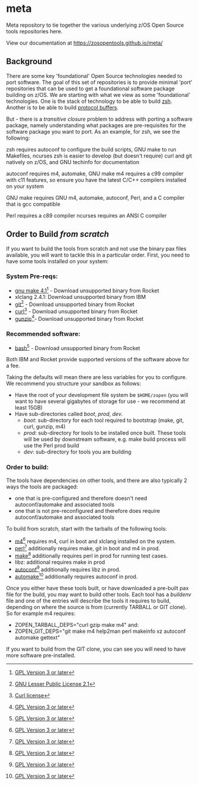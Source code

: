 # meta
Meta repository to tie together the various underlying z/OS Open Source tools repositories here.

View our documentation at https://zosopentools.github.io/meta/

## Background

There are some key 'foundational' Open Source technologies needed to port software. The goal of this set of repositories is to provide minimal 'port' repositories
that can be used to get a foundational software package building on z/OS.
We are starting with what we view as some 'foundational' technologies. One is the stack of technology to be able to build [zsh](https://sourceforge.net/projects/zsh/postdownload). Another is to 
be able to build [protocol buffers](https://github.com/protocolbuffers/protobuf/releases). 

But - there is a _transitive closure_ problem to address with porting a software package, namely understanding what packages are pre-requisites 
for the software package you want to port. As an example, for zsh, we see the following:

zsh requires autoconf to configure the build scripts, GNU make to run Makefiles, ncurses
zsh is easier to develop (but doesn't require) curl and git natively on z/OS, and GNU techinfo for documentation

autoconf requires m4, automake, GNU make
m4 requires a c99 compiler with c11 features, so ensure you have the latest C/C++ compilers installed on your system

GNU make requires GNU m4, automake, autoconf, Perl, and a C compiler that is gcc compatible

Perl requires a c89 compiler
ncurses requires an ANSI C compiler 

## Order to Build _from scratch_

If you want to build the tools from scratch and not use the binary pax files available, you will want 
to tackle this in a particular order. 
First, you need to have some tools installed on your system:

### System Pre-reqs:

 - [gnu make 4.1](https://www.gnu.org/software/make/)[^gpl] - Download unsupported binary from Rocket
 - xlclang 2.4.1: Download unsupported binary from IBM
 - [git](https://git.kernel.org/pub/scm/git/git.git/)[^lgpl] - Download unsupported binary from Rocket
 - [curl](https://github.com/curl/curl)[^curl-license] - Download unsupported binary from Rocket
 - [gunzip](https://www.gnu.org/software/gzip/)[^gpl]- Download unsupported binary from Rocket

[^gpl]: [GPL Version 3 or later](https://www.gnu.org/licenses/gpl-3.0.html)
[^lgpl]: [GNU Lesser Public License 2.1](https://git.kernel.org/pub/scm/git/git.git/tree/LGPL-2.1)
[^curl-license]: [Curl license](https://github.com/curl/curl/blob/master/COPYING)
### Recommended software:
 - [bash](https://www.gnu.org/software/bash/)[^gpl] - Download unsupported binary from Rocket

Both IBM and Rocket provide supported versions of the software above for a fee.

Taking the defaults will mean there are less variables for you to configure. We recommend you structure your sandbox as follows:

 - Have the root of your development file system be `$HOME/zopen` (you will want to have several gigabytes of storage for use - we recommend at least 15GB)
 - Have sub-directories called _boot_, _prod_, _dev_.
    - _boot_: sub-directory for each tool required to bootstrap (make, git, curl, gunzip, m4)
    - _prod_: sub-directory for tools to be installed once built. These tools will be used by downstream software, e.g. make build process will use the Perl prod build
    - _dev_: sub-directory for tools you are building

### Order to build:
The tools have dependencies on other tools, and there are also typically 2 ways the tools are packaged:
 - one that is pre-configured and therefore doesn't need autoconf/automake and associated tools
 - one that is not pre-reconfigured and therefore does require autoconf/automake and associated tools

To build from scratch, start with the tarballs of the following tools:
 - [m4](https://www.gnu.org/software/m4/m4.html)[^gpl] requires m4, curl in boot and xlclang installed on the system.
 - [perl](https://dev.perl.org/)[^gpl] additionally requires make, git in boot and m4 in prod.
 - [make](https://www.gnu.org/software/make/)[^gpl] additionally requires perl in prod for running test cases.
 - libz: additional requires make in prod
 - [autoconf](https://www.gnu.org/software/autoconf/)[^gpl] additionally requires libz in prod.
 - [automake](https://www.gnu.org/software/automake/)[^gpl] additionally requires autoconf in prod.
 
Once you either have these tools built, or have downloaded a pre-built pax file for the build, you may want to build other tools.
Each tool has a _buildenv_ file and one of the entries will describe the tools it requires to build, depending
on where the source is from (currently TARBALL or GIT clone). So for example m4 requires:
 - ZOPEN_TARBALL_DEPS="curl gzip make m4"
and:
 - ZOPEN_GIT_DEPS="git make m4 help2man perl makeinfo xz autoconf automake gettext"

If you want to build from the GIT clone, you can see you will need to have more software pre-installed.